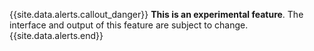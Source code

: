 {{site.data.alerts.callout_danger}}
<strong>This is an experimental feature</strong>. The interface and output of this feature are subject to change.
{{site.data.alerts.end}}
